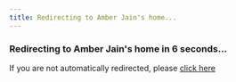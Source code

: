 ```yaml
---
title: Redirecting to Amber Jain's home...
---
```


### Redirecting to Amber Jain's home in 6 seconds...
If you are not automatically redirected, please [click here](http://amberj.devio.us/)
